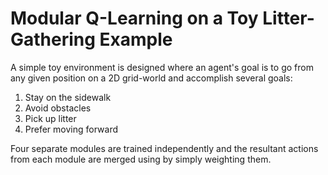 # Modular Q-Learning on a Toy Litter-Gathering Example

A simple toy environment is designed where an agent's goal is to go from any given position on a 2D grid-world and accomplish several goals:

1. Stay on the sidewalk
2. Avoid obstacles
3. Pick up litter
4. Prefer moving forward

Four separate modules are trained independently and the resultant actions from each module are merged using by simply weighting them. 
